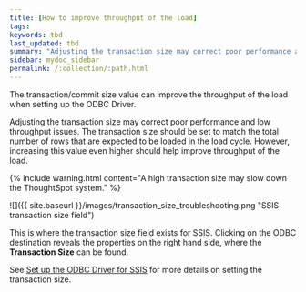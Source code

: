 ```yaml
---
title: [How to improve throughput of the load]
tags:
keywords: tbd
last_updated: tbd
summary: "Adjusting the transaction size may correct poor performance and low throughput."
sidebar: mydoc_sidebar
permalink: /:collection/:path.html
---
```

The transaction/commit size value can improve the throughput of the load when setting up the ODBC Driver.

Adjusting the transaction size may correct poor performance and low throughput issues. The transaction size should be set to match the total number of rows that are expected to be loaded in the load cycle. However, increasing this value even higher should help improve throughput of the load.

{% include warning.html content="A high transaction size may slow down the ThoughtSpot system." %}

![]({{ site.baseurl }}/images/transaction_size_troubleshooting.png "SSIS transaction size field")

This is where the transaction size field exists for SSIS. Clicking on the ODBC destination reveals the properties on the right hand side, where the **Transaction Size** can be found.

See [Set up the ODBC Driver for SSIS](../ssis/set-up-the-odbc-driver-using-ssis.html#) for more details on setting the transaction size.
